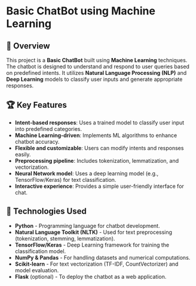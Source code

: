 # Basic ChatBot using Machine Learning  
                   
## 📌 Overview    
 
This project is a **Basic ChatBot** built using **Machine Learning** techniques. The chatbot is designed to understand and respond to user queries based on predefined intents. It utilizes **Natural Language Processing (NLP)** and **Deep Learning** models to classify user inputs and generate appropriate responses.   

## 🏆 Key Features  

- **Intent-based responses**: Uses a trained model to classify user input into predefined categories.   
- **Machine Learning-driven**: Implements ML algorithms to enhance chatbot accuracy.  
- **Flexible and customizable**: Users can modify intents and responses easily.  
- **Preprocessing pipeline**: Includes tokenization, lemmatization, and vectorization.  
- **Neural Network model**: Uses a deep learning model (e.g., TensorFlow/Keras) for text classification.  
- **Interactive experience**: Provides a simple user-friendly interface for chat.  

## 🔧 Technologies Used  

- **Python** - Programming language for chatbot development.  
- **Natural Language Toolkit (NLTK)** - Used for text preprocessing (tokenization, stemming, lemmatization).  
- **TensorFlow/Keras** - Deep Learning framework for training the classification model.  
- **NumPy & Pandas** - For handling datasets and numerical computations.  
- **Scikit-learn** - For text vectorization (TF-IDF, CountVectorizer) and model evaluation.  
- **Flask** (optional) - To deploy the chatbot as a web application.  



